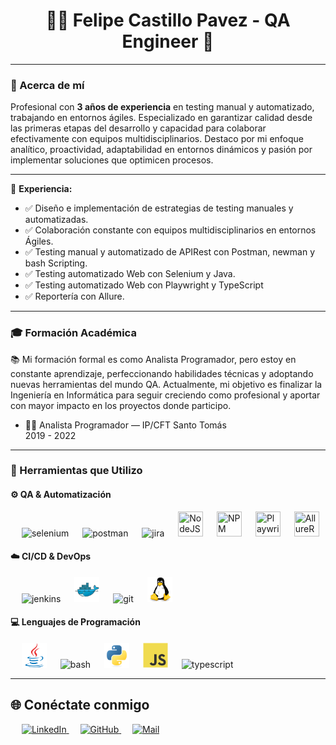 <h1 align="center">👨‍💻 Felipe Castillo Pavez - QA Engineer 🧪</h1>

<hr>

<h3 align="left">💼 Acerca de mí</h3>

<p>
  Profesional con <strong>3 años de experiencia</strong> en testing manual y automatizado, trabajando en entornos ágiles.
  Especializado en garantizar calidad desde las primeras etapas del desarrollo y capacidad para colaborar
  efectivamente con equipos multidisciplinarios. Destaco por mi enfoque analítico, proactividad, adaptabilidad
  en entornos dinámicos y pasión por implementar soluciones que optimicen procesos.
</p>

<hr>

<p>🔹 <strong>Experiencia:</strong></p>
<ul>
  <li>✅ Diseño e implementación de estrategias de testing manuales y automatizadas.</li>
  <li>✅ Colaboración constante con equipos multidisciplinarios en entornos Ágiles.</li>
  <li>✅ Testing manual y automatizado de APIRest con Postman, newman y bash Scripting.</li>
  <li>✅ Testing automatizado Web con Selenium y Java.</li>
  <li>✅ Testing automatizado Web con Playwright y TypeScript</li>
  <li>✅ Reportería con Allure.</li>
</ul>

<hr>

<h3 align="left">🎓 Formación Académica</h3>

<p>
  📚 Mi formación formal es como Analista Programador, pero estoy en constante aprendizaje, perfeccionando habilidades técnicas y adoptando nuevas herramientas del mundo QA. Actualmente, mi objetivo es finalizar la Ingeniería en Informática para seguir creciendo como profesional y aportar con mayor impacto en los proyectos donde participo.
</p>

<ul>
  <li>🧑‍💻 Analista Programador — IP/CFT Santo Tomás<br>2019 - 2022</li>
</ul>

<hr>


<h3 align="left">🔧 Herramientas que Utilizo </h3>


<!-- QA y Automatización -->
<h4 align="left">⚙️ QA & Automatización</h4>
<p align="left">
  &emsp;
  <img src="https://github.com/user-attachments/assets/645dd589-c310-419f-8036-7be81836180c" alt="selenium" width="40" height="40" title="Selenium"/>
  &emsp;
  <img src="https://www.vectorlogo.zone/logos/getpostman/getpostman-icon.svg" alt="postman" width="40" height="40" title="Postman"/>
  &emsp;
  <img src="https://github.com/user-attachments/assets/d8108bd6-c868-4a05-9584-e3b500f6b8be" alt="jira" width="40" height="40" title="Jira"/>
  &emsp;
  <img src="https://github.com/user-attachments/assets/a66e54d5-b106-4ee4-927f-35bc1a6354a0" width="40" height="40" title="NodeJS">
  &emsp;
  <img src="https://github.com/user-attachments/assets/5aee0b39-cd80-48c9-bbd6-c1e778e70c3d" width="40" height="40" title="NPM">
  &emsp;
  <img src="https://playwright.dev/python/img/playwright-logo.svg" width="40" height="40" title="Playwright">
  &emsp;
  <img src="https://allurereport.org/svg/logo-report-sign.svg" width="40" height="40" title="AllureReport">
</p>

<!-- CI/CD & DevOps -->
<h4 align="left">☁️ CI/CD & DevOps</h4>
<p align="left">
  &emsp;
  <img src="https://www.vectorlogo.zone/logos/jenkins/jenkins-icon.svg" alt="jenkins" width="40" height="40" title="Jenkins"/>
  &emsp;
  <img src="https://raw.githubusercontent.com/devicons/devicon/master/icons/docker/docker-original.svg" alt="docker" width="40" height="40" title="Docker"/>
  &emsp;
  <img src="https://cdn.jsdelivr.net/gh/devicons/devicon/icons/git/git-original.svg" alt="git" width="40" height="40" title="Git"/>
  &emsp;
  <img src="https://raw.githubusercontent.com/devicons/devicon/master/icons/linux/linux-original.svg" alt="linux" width="40" height="40" title="Linux"/>
  &emsp;
</p>

<!-- Lenguajes de Programación -->
<h4 align="left">💻 Lenguajes de Programación</h4>
<p align="left">
  &emsp;
  <img src="https://raw.githubusercontent.com/devicons/devicon/master/icons/java/java-original.svg" alt="java" width="40" height="40" title="Java"/>
  &emsp;
  <img src="https://cdn.jsdelivr.net/gh/devicons/devicon/icons/bash/bash-original.svg" alt="bash" width="40" height="40" title="Bash"/>
  &emsp;
  <img src="https://raw.githubusercontent.com/devicons/devicon/master/icons/python/python-original.svg" alt="python" width="40" height="40" title="Python"/>
  &emsp;
  <img src="https://raw.githubusercontent.com/devicons/devicon/master/icons/javascript/javascript-original.svg" alt="javascript" width="40" height="40" title="JavaScript"/>
  &emsp;
  <img src="https://github.com/user-attachments/assets/805670f0-936f-4990-835d-3358985aa1fd" alt="typescript" width="40" height="40" title="TypeScript">
</p>


<hr>


<h2 align="left">🌐 Conéctate conmigo</h2>

<p align="left">
  &emsp;
  <a href="https://www.linkedin.com/in/felipepavez97" target="_blank">
    <img src="https://cdn.jsdelivr.net/gh/devicons/devicon/icons/linkedin/linkedin-original.svg" width="40" height="40" alt="LinkedIn"/>
  </a>
  &emsp;
  <a href="https://github.com/FVlejandro" target="_blank">
    <img src="https://cdn.jsdelivr.net/gh/devicons/devicon/icons/github/github-original.svg" width="40" height="40" alt="GitHub"/>
  </a>
  &emsp;
  <a href="mailto:felipealejandropavez.97@gmail.com">
    <img src="https://github.com/user-attachments/assets/514701d7-6460-47d7-aa25-116a5b7fdb41" width="40" height="40" alt="Mail">
  </a>
</p>







